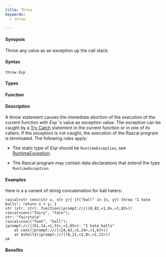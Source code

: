 ```yaml
---
title: Throw
keywords:
  - throw

---
```


#### Synopsis

Throw any value as an exception up the call stack.

#### Syntax

`throw Exp`

#### Types

#### Function

#### Description

A throw statement causes the immediate abortion of the execution of the current function with _Exp_ \'s value as exception value.
The exception can be caught by a [Try Catch](/Rascal/Statements/TryCatch) statement in the current function or in one of its callers.
If the exception is not caught, the execution of the Rascal program is terminated. The following rules apply:

*  The static type of _Exp_ should be `RuntimeException`, see [RuntimeException](/Library/Exception#Exception-RuntimeException).

*  The Rascal program may contain data declarations that extend the type `RuntimeException`.

#### Examples

Here is a a variant of string concatenation for ball haters:

```rascal-shell
rascal>str conc(str x, str y){ if("ball" in {x, y}) throw "I hate balls"; return x + y; }
str (str, str): function(|prompt:///|(0,82,<1,0>,<1,82>))
rascal>conc("fairy", "tale");
str: "fairytale"
rascal>conc("foot", "ball");
|prompt:///|(51,14,<1,51>,<1,65>): "I hate balls"
	at conc(|prompt:///|(24,43,<1,24>,<1,67>))
	at $shell$(|prompt:///|(0,21,<1,0>,<1,21>))
ok
```


#### Benefits


